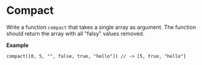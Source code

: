 # Compact

Write a function `compact` that takes a single array as argument. The function should return the array with all "falsy" values removed.

**Example**

```
compact([0, 5, "", false, true, "hello"]) // -> [5, true, "hello"]
```
